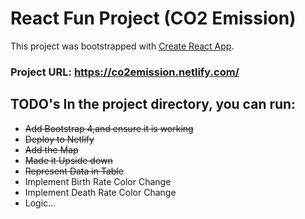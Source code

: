 # React Fun Project (CO2 Emission)	
This project was bootstrapped with [Create React App](https://github.com/facebook/create-react-app).

### Project URL: https://co2emission.netlify.com/

## TODO's	In the project directory, you can run:
* ~~Add Bootstrap 4,and ensure it is working~~	
 * ~~Deploy to Netlify~~
* ~~Add the Map~~	
 * ~~Made it Upside down~~	
* ~~Represent Data in Table~~	
* Implement Birth Rate Color Change	
* Implement Death Rate Color Change
* Logic...